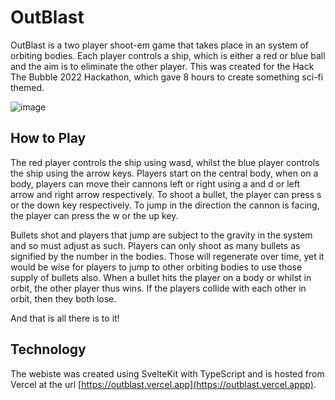 # OutBlast

OutBlast is a two player shoot-em game that takes place in an system of orbiting bodies. Each player controls a ship, which is either a red or blue ball and the aim is to eliminate the other player. This was created for the Hack The Bubble 2022 Hackathon, which gave 8 hours to create something sci-fi themed.

![image](https://user-images.githubusercontent.com/29730245/199613117-e5d4fdd3-d1db-45ee-a5f9-389da20292fd.png)

## How to Play

The red player controls the ship using wasd, whilst the blue player controls the ship using the arrow keys. Players start on the central body, when on a body, players can move their cannons left or right using a and d or left arrow and right arrow respectively. To shoot a bullet, the player can press s or the down key respectively. To jump in the direction the cannon is facing, the player can press the w or the up key. 

Bullets shot and players that jump are subject to the gravity in the system and so must adjust as such. Players can only shoot as many bullets as signified by the number in the bodies. Those will regenerate over time, yet it would be wise for players to jump to other orbiting bodies to use those supply of bullets also. When a bullet hits the player on a body or whilst in orbit, the other player thus wins. If the players collide with each other in orbit, then they both lose.

And that is all there is to it!

## Technology

The webiste was created using SvelteKit with TypeScript and is hosted from Vercel at the url [https://outblast.vercel.app](https://outblast.vercel.appp).
